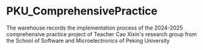 # PKU_ComprehensivePractice
The warehouse records the implementation process of the 2024-2025 comprehensive practice project of Teacher Cao Xixin's research group from the School of Software and Microelectronics of Peking University
